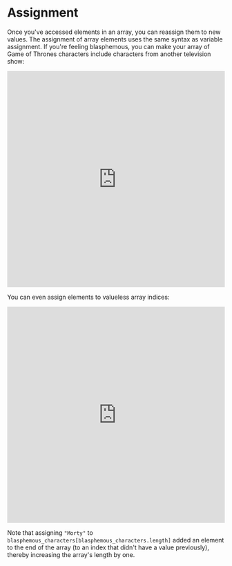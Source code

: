 # Assignment

Once you've accessed elements in an array, you can reassign them to new values.
The assignment of array elements uses the same syntax as variable assignment.
If you're feeling blasphemous, you can make your array of Game of Thrones characters
include characters from another television show:

<iframe frameborder="0" width="100%" height="500px" src="https://repl.it/GD3i/29?lite=true"></iframe>

You can even assign elements to valueless array indices:

<iframe frameborder="0" width="100%" height="500px" src="https://repl.it/GD3i/71?lite=true"></iframe>

Note that assigning `"Morty"` to
`blasphemous_characters[blasphemous_characters.length]` added an element to the
end of the array (to an index that didn't have a value previously), thereby
increasing the array's length by one.
